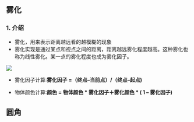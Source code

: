 ## 雾化

### 1. 介绍

- 雾化，用来表示距离越远看的越模糊的现象
- 雾化实现是通过某点和视点之间的距离，距离越远雾化程度越高。这种雾化也称为线性雾化。某一点的雾化程度也成为雾化因子。

![](D:\系统默认\桌面\code\Project\k-blog\docs\public\webgl\2023-05-06-21-23-36-image.png)

- 雾化因子计算∶**雾化因子 =（终点–当前点）/（终点–起点)**

- 物体颜色计算∶**颜色 = 物体颜色 * 雾化因子＋雾化颜色 \* ( 1 – 雾化因子)**



## 圆角



```js

```